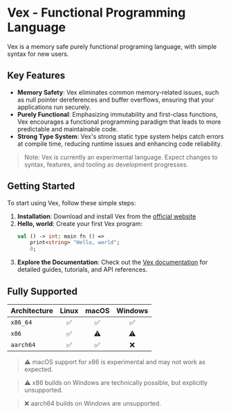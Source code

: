 # Vex - Functional Programming Language
Vex is a memory safe purely functional programing language, with simple syntax for new users.

## Key Features
- **Memory Safety**: Vex eliminates common memory-related issues, such as null pointer dereferences and buffer overflows, ensuring that your applications run securely.
- **Purely Functional**: Emphasizing immutability and first-class functions, Vex encourages a functional programming paradigm that leads to more predictable and maintainable code.
- **Strong Type System**: Vex's strong static type system helps catch errors at compile time, reducing runtime issues and enhancing code reliability.

> Note: Vex is currently an experimental language. Expect changes to syntax, features, and tooling as development progresses.

## Getting Started
To start using Vex, follow these simple steps:
1. **Installation**: Download and install Vex from the [official website](#)
2. **Hello, world**: Create your first Vex program:
    ```ocaml
    val () -> int: main fn () =>
        print<string> "Hello, world";
        0;
    ```
3. **Explore the Documentation**: Check out the [Vex documentation](/docs/vex/getting-started.md) for detailed guides, tutorials, and API references.

## Fully Supported
| Architecture             | Linux | macOS | Windows |
|--------------------------|:-----:|:-----:|:-------:|
| `x86_64`                 | ✅    | ✅    | ✅      |
| `x86`                    | ✅    | ⚠️    | ⚠️      |
| `aarch64`                | ✅    | ✅    | ❌      |

> ⚠️ macOS support for x86 is experimental and may not work as expected.

> ⚠️ x86 builds on Windows are technically possible, but explicitly unsupported.

> ❌ aarch64 builds on Windows are unsupported.